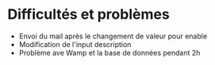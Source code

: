 # Difficultés et problèmes

- Envoi du mail après le changement de valeur pour enable
- Modification de l'input description
- Problème ave Wamp et la base de données pendant 2h 

